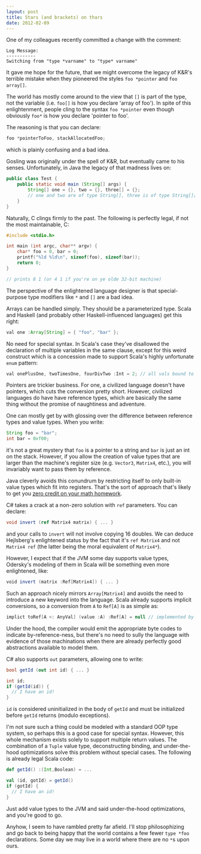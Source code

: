 ```yaml
---
layout: post
title: Stars (and brackets) on thars
date: 2012-02-09
---
```


One of my colleagues recently committed a change with the comment:

    Log Message:
    -----------
    Switching from "type *varname" to "type* varname"

It gave me hope for the future, that we might overcome the legacy of K&R's
terrible mistake when they pioneered the styles `foo *pointer` and `foo
array[]`.

The world has mostly come around to the view that `[]` is part of the type, not
the variable (i.e. `foo[]` is how you declare 'array of foo'). In spite of this
enlightenment, people cling to the syntax `foo *pointer` even though obviously
`foo*` is how you declare 'pointer to foo'.

The reasoning is that you can declare:

```java
foo *pointerToFoo, stackAllocatedFoo;
```

which is plainly confusing and a bad idea.

Gosling was originally under the spell of K&R, but eventually came to his
senses. Unfortunately, in Java the legacy of that madness lives on:

```java
public class Test {
    public static void main (String[] args) {
        String[] one = {}, two = {}, three[] = {};
        // one and two are of type String[], three is of type String[][]
    }
}
```

Naturally, C clings firmly to the past. The following is perfectly legal, if
not the most maintainable, C:

```c
#include <stdio.h>

int main (int argc, char** argv) {
    char* foo = 0, bar = 0;
    printf("%ld %ld\n", sizeof(foo), sizeof(bar));
    return 0;
}

// prints 8 1 (or 4 1 if you're on ye olde 32-bit machine)
```

The perspective of the enlightened language designer is that special-purpose
type modifiers like `*` and `[]` are a bad idea.

Arrays can be handled simply. They should be a parameterized type. Scala and
Haskell (and probably other Haskell-influenced languages) get this right:

```java
val one :Array[String] = { "foo", "bar" };
```

No need for special syntax. In Scala's case they've disallowed the declaration
of multiple variables in the same clause, except for this weird construct which
is a concession made to support Scala's highly unfortunate `enum` pattern:

```java
val onePlusOne, twoTimesOne, fourDivTwo :Int = 2; // all vals bound to 2
```

Pointers are trickier business. For one, a civilized language doesn't have
pointers, which cuts the conversion pretty short. However, civilized languages
do have have reference types, which are basically the same thing without the
promise of naughtiness and adventure.

One can mostly get by with glossing over the difference between reference types
and value types. When you write:

```java
String foo = "bar";
int bar = 0xf00;
```

it's not a great mystery that `foo` is a pointer to a string and `bar` is just
an int on the stack. However, if you allow the creation of value types that are
larger than the machine's register size (e.g. `Vector3`, `Matrix4`, etc.), you
will invariably want to pass them by reference.

Java cleverly avoids this conundrum by restricting itself to only built-in
value types which fit into registers. That's the sort of approach that's likely
to get you [zero credit on your math homework].

C# takes a crack at a non-zero solution with `ref` parameters. You can declare:

```c#
void invert (ref Matrix4 matrix) { ... }
```

and your calls to `invert` will not involve copying 16 doubles. We can deduce
Hejlsberg's enlightened status by the fact that it's `ref Matrix4` and not
`Matrix4 ref` (the latter being the moral equivalent of `Matrix4*`).

However, I expect that if the JVM some day supports value types, Odersky's
modeling of them in Scala will be something even more enlightened, like:

```scala
void invert (matrix :Ref[Matrix4]) { ... }
```

Such an approach nicely mirrors `Array[Matrix4]` and avoids the need to
introduce a new keyword into the language. Scala already supports implicit
conversions, so a conversion from `A` to `Ref[A]` is as simple as:

```scala
implict toRef[A <: AnyVal] (value :A) :Ref[A] = null // implemented by compiler magic!
```

Under the hood, the compiler would emit the appropriate byte codes to indicate
by-reference-ness, but there's no need to sully the language with evidence of
those machinations when there are already perfectly good abstractions available
to model them.

C# also supports `out` parameters, allowing one to write:

```c#
bool getId (out int id) { ... }

int id;
if (getId(id)) {
  // I have an id!
}
```

`id` is considered uninitialized in the body of `getId` and must be initialized
before `getId` returns (modulo exceptions).

I'm not sure such a thing could be modeled with a standard OOP type system, so
perhaps this is a good case for special syntax. However, this whole mechanism
exists solely to support multiple return values. The combination of a `Tuple`
value type, deconstructing binding, and under-the-hood optimizations solve this
problem without special cases. The following is already legal Scala code:

```scala
def getId() :(Int,Boolean) = ...

val (id, gotId) = getId()
if (gotId) {
  // I have an id!
}
```

Just add value types to the JVM and said under-the-hood optimizations, and
you're good to go.

Anyhow, I seem to have rambled pretty far afield. I'll stop philosophizing and
go back to being happy that the world contains a few fewer `type *foo`
declarations. Some day we may live in a world where there are no `*`s upon
ours.

[zero credit on your math homework]: http://en.wikipedia.org/wiki/Triviality_(mathematics)
